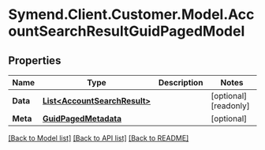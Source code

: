 # Symend.Client.Customer.Model.AccountSearchResultGuidPagedModel

## Properties

Name | Type | Description | Notes
------------ | ------------- | ------------- | -------------
**Data** | [**List&lt;AccountSearchResult&gt;**](AccountSearchResult.md) |  | [optional] [readonly] 
**Meta** | [**GuidPagedMetadata**](GuidPagedMetadata.md) |  | [optional] 

[[Back to Model list]](../README.md#documentation-for-models) [[Back to API list]](../README.md#documentation-for-api-endpoints) [[Back to README]](../README.md)

